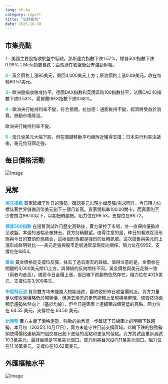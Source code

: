 ```yaml
---
lang: zh-tw
category: report
title: "日終報告"
date: 2025-10-30
---
```



<h2>市集亮點</h2>
<strong style="color: #2caef7;">1 - </strong> 美國主要股指收於盤中低點。那斯達克指數下跌1.57%，標普500指數下跌0.99%；Meta指數暴跌；亞馬遜在收盤後公佈強勁財報。

<strong style="color: #2caef7;">2 - </strong> 黃金價格上漲95美元，重回4,000美元上方；原油價格上漲0.09美元，收在每桶60.57美元。

<strong style="color: #2caef7;">3 - </strong> 歐洲股指收跌或持平。德國DAX指數和英國富時100指數持平，法國CAC40指數下跌0.53%，愛爾蘭IBEX指數下跌0.68%。



<strong style="color: #2caef7;">4 - </strong> 歐洲央行維持利率不變，符合預期。拉加德：通膨維持不變，經濟將受益於消費，勞動市場降溫。

歐洲央行維持利率不變。

<strong style="color: #2caef7;">5 - </strong> 澳元兌美元大幅下跌，但在關鍵移動平均線附近獲得支撐；日本央行利率決議後，美元兌日圓走強。



<h2>每日價格活動</h2>
<img src="https://markleighedu.github.io/img/Oct-2025/30-Oct-2025/price.jpg" alt="Image"/>

<h2>見解</h2>
<strong style="color: #2caef7;">美元指數</strong> 買家延續了昨日的漲勢，確認美元出現小幅反彈/需求回升。今日阻力位標誌著世界儲備貨幣美元創下三個月新高。買家將瞄準100.00關卡，而賣家則至少會關注99.00以下，以期扭轉趨勢。阻力位在99.53，支撐位在98.72。

<strong style="color: #2caef7;">標普500指數</strong> 在短暫測試昨日歷史高點後，賣方掌控了市場，並一直保持優勢直至收盤。本週的漲幅全被抹去，買方持續觀望。值得注意的是，昨日的看跌吞沒形態與今日的雙頂形態結合，這兩個形態都是強烈的反轉訊號。這次拋售與美元的上漲形成鮮明對比----美元走強與股市走弱通常呈現反向關係。阻力位在6952，支撐位在6854。

<strong style="color: #2caef7;">黃金</strong> 黃金價格從支撐位反彈，抹去了過去兩天的跌幅。值得注意的是，金價收在關鍵的4,000美元關口上方。與傳統的反向關係不同，黃金價格與美元走勢一致（兩者均走高）。儘管今日金價上漲，但日線下跌趨勢依然存在。阻力位在4025美元，支撐位在3,909美元。

<strong style="color: #2caef7;">布倫特石油</strong> 買賣雙方均未能擴大短期漲跌，最終收於昨日收盤價附近。賣方力量足以使收盤價略低於開盤價，但過去兩天的走勢總體上呈現橫盤整理。儘管技術面顯示趨勢依然向上（基於均線），但今日是圖表上連續第四個更低的高點。阻力位在 64.55 美元，支撐位在 63.50 美元。

<strong style="color: #2caef7;">比特幣</strong> 賣方主導了價格走勢，強勁的拋售進一步確認了日線圖上的明顯下跌趨勢。本月初（2025年10月17日），賣方未能守住目前支撐區域。此輪下跌的強勁勢頭使得價格連續第四個交易日創下更低的高點和更低的低點。賣方將試圖重新測試10.3萬美元，最終目標是10萬美元關口。買方則將目光投向11萬美元關口。阻力位在11.16萬美元，支撐位在10.62萬美元。



<h2>外匯樞軸水平</h2>
<img src="https://markleighedu.github.io/img/Oct-2025/30-Oct-2025/pivot.jpg" alt="Image"/>